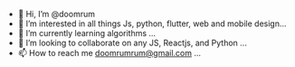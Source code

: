 - 👋 Hi, I’m @doomrum
- 👀 I’m interested in all things  Js, python, flutter, web and mobile design...
- 🌱 I’m currently learning algorithms ...
- 💞️ I’m looking to collaborate on  any JS, Reactjs, and Python ...
- 📫 How to reach me doomrumrum@gmail.com ...

<!---
doomrum/doomrum is a ✨ special ✨ repository because its `README.md` (this file) appears on your GitHub profile.
You can click the Preview link to take a look at your changes.
--->
